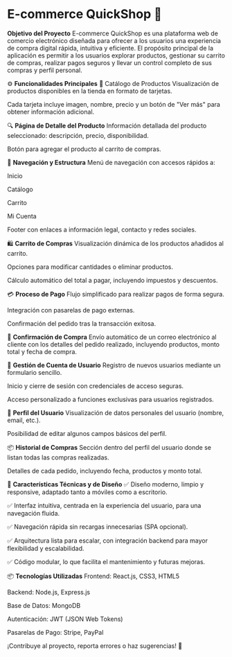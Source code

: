# E-commerce QuickShop 🎯
**Objetivo del Proyecto**
E-commerce QuickShop es una plataforma web de comercio electrónico diseñada para ofrecer a los usuarios una experiencia de compra digital rápida, intuitiva y eficiente. El propósito principal de la aplicación es permitir a los usuarios explorar productos, gestionar su carrito de compras, realizar pagos seguros y llevar un control completo de sus compras y perfil personal.

⚙️ **Funcionalidades Principales**
🛒 Catálogo de Productos
Visualización de productos disponibles en la tienda en formato de tarjetas.

Cada tarjeta incluye imagen, nombre, precio y un botón de "Ver más" para obtener información adicional.

🔍 **Página de Detalle del Producto**
Información detallada del producto seleccionado: descripción, precio, disponibilidad.

Botón para agregar el producto al carrito de compras.

🧭 **Navegación y Estructura**
Menú de navegación con accesos rápidos a:

Inicio

Catálogo

Carrito

Mi Cuenta

Footer con enlaces a información legal, contacto y redes sociales.

🛍️ **Carrito de Compras**
Visualización dinámica de los productos añadidos al carrito.

Opciones para modificar cantidades o eliminar productos.

Cálculo automático del total a pagar, incluyendo impuestos y descuentos.

💳 **Proceso de Pago**
Flujo simplificado para realizar pagos de forma segura.

Integración con pasarelas de pago externas.

Confirmación del pedido tras la transacción exitosa.

📧 **Confirmación de Compra**
Envío automático de un correo electrónico al cliente con los detalles del pedido realizado, incluyendo productos, monto total y fecha de compra.

🔐 **Gestión de Cuenta de Usuario**
Registro de nuevos usuarios mediante un formulario sencillo.

Inicio y cierre de sesión con credenciales de acceso seguras.

Acceso personalizado a funciones exclusivas para usuarios registrados.

👤 **Perfil del Usuario**
Visualización de datos personales del usuario (nombre, email, etc.).

Posibilidad de editar algunos campos básicos del perfil.

📦 **Historial de Compras**
Sección dentro del perfil del usuario donde se listan todas las compras realizadas.

Detalles de cada pedido, incluyendo fecha, productos y monto total.

🧩 **Características Técnicas y de Diseño**
✅ Diseño moderno, limpio y responsive, adaptado tanto a móviles como a escritorio.

✅ Interfaz intuitiva, centrada en la experiencia del usuario, para una navegación fluida.

✅ Navegación rápida sin recargas innecesarias (SPA opcional).

✅ Arquitectura lista para escalar, con integración backend para mayor flexibilidad y escalabilidad.

✅ Código modular, lo que facilita el mantenimiento y futuras mejoras.

📦 **Tecnologías Utilizadas**
Frontend: React.js, CSS3, HTML5

Backend: Node.js, Express.js

Base de Datos: MongoDB

Autenticación: JWT (JSON Web Tokens)

Pasarelas de Pago: Stripe, PayPal

¡Contribuye al proyecto, reporta errores o haz sugerencias! 🚀
